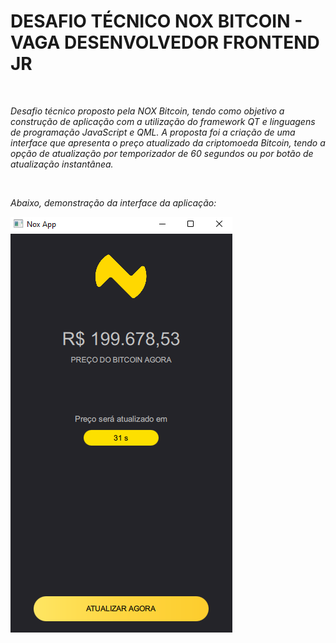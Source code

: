 # DESAFIO TÉCNICO NOX BITCOIN - VAGA DESENVOLVEDOR FRONTEND JR
<br>


<p><i>Desafio técnico proposto pela NOX Bitcoin, tendo como objetivo a construção de aplicação com a utilização do framework QT e linguagens de programação JavaScript e QML. A proposta foi a criação de uma interface que apresenta o preço atualizado da criptomoeda Bitcoin, tendo a opção de atualização por temporizador de 60 segundos ou por botão de atualização instantânea. </i></p>
<br>
<p><i>Abaixo, demonstração da interface da aplicação: </p></i>

<img src='CapturasTela/interface.png'>


